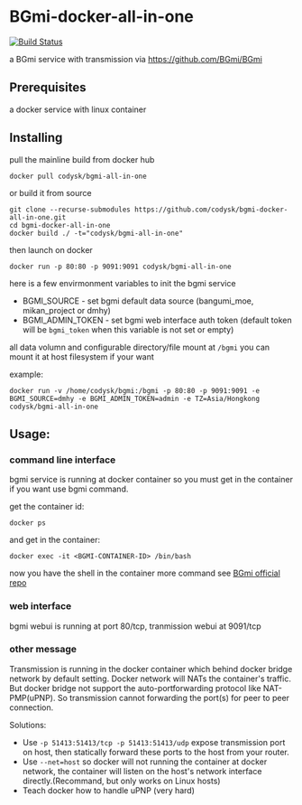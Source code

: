 # BGmi-docker-all-in-one

[![Build Status](https://travis-ci.org/codysk/bgmi-docker-all-in-one.svg?branch=master)](https://travis-ci.org/codysk/bgmi-docker-all-in-one)

a BGmi service with transmission via https://github.com/BGmi/BGmi
## Prerequisites

a docker service with linux container

## Installing

pull the mainline build from docker hub

```
docker pull codysk/bgmi-all-in-one
```

or build it from source

```
git clone --recurse-submodules https://github.com/codysk/bgmi-docker-all-in-one.git
cd bgmi-docker-all-in-one
docker build ./ -t="codysk/bgmi-all-in-one"
```

then launch on docker

```
docker run -p 80:80 -p 9091:9091 codysk/bgmi-all-in-one
```

here is a few envirmonment variables to init the bgmi service

* BGMI_SOURCE - set bgmi default data source (bangumi_moe, mikan_project or dmhy)
* BGMI_ADMIN_TOKEN - set bgmi web interface auth token (default token will be `bgmi_token` when this variable is not set or empty)

all data volumn and configurable directory/file mount at `/bgmi`
you can mount it at host filesystem if your want

example:
```
docker run -v /home/codysk/bgmi:/bgmi -p 80:80 -p 9091:9091 -e BGMI_SOURCE=dmhy -e BGMI_ADMIN_TOKEN=admin -e TZ=Asia/Hongkong codysk/bgmi-all-in-one
```

## Usage:

### command line interface

bgmi service is running at docker container so you must get in the container if you want use bgmi command.

get the container id:
```
docker ps
```

and get in the container:
```
docker exec -it <BGMI-CONTAINER-ID> /bin/bash
```

now you have the shell in the container
more command see [BGmi official repo](https://github.com/BGmi/BGmi)

### web interface

bgmi webui is running at port 80/tcp, tranmission webui at 9091/tcp

### other message

Transmission is running in the docker container which behind docker bridge network by default setting.
Docker network will NATs the container's traffic. But docker bridge not support the auto-portforwarding protocol like NAT-PMP(uPNP).
So transmission cannot forwarding the port(s) for peer to peer connection.

Solutions:
* Use `-p 51413:51413/tcp -p 51413:51413/udp` expose transmission port on host, then statically forward these ports to the host from your router.
* Use `--net=host` so docker will not running the container at docker network, the container will listen on the host's network interface directly.(Recommand, but only works on Linux hosts)
* Teach docker how to handle uPNP (very hard)


